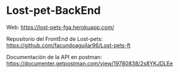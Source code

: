 # Lost-pet-BackEnd

Web: https://lost-pets-fga.herokuapp.com/

Repositorio del FrontEnd de Lost-pets: https://github.com/facundoaguilar96/Lost-pets-ft

Documentación de la API en postman: https://documenter.getpostman.com/view/19780838/2s8YKJDLEe
